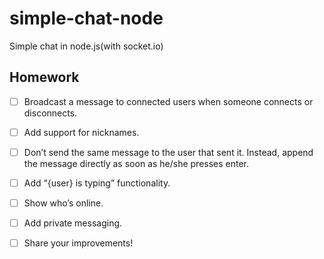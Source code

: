 # simple-chat-node

Simple chat in node.js(with socket.io)

## Homework

- [ ] Broadcast a message to connected users when someone connects or disconnects.

- [ ] Add support for nicknames.

- [ ] Don’t send the same message to the user that sent it. Instead, append the message directly as soon as he/she presses enter.

- [ ] Add “{user} is typing” functionality.

- [ ] Show who’s online.

- [ ] Add private messaging.

- [ ] Share your improvements!

